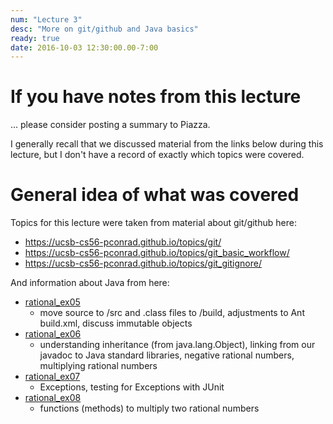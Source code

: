 ```yaml
---
num: "Lecture 3"
desc: "More on git/github and Java basics"
ready: true
date: 2016-10-03 12:30:00.00-7:00
---
```


# If you have notes from this lecture

... please consider posting a summary to Piazza.

I generally recall that we discussed material from the links below during this lecture, but I don't have
a record of exactly which topics were covered.

# General idea of what was covered

Topics for this lecture were taken from material about git/github here:

* https://ucsb-cs56-pconrad.github.io/topics/git/
* https://ucsb-cs56-pconrad.github.io/topics/git_basic_workflow/
* https://ucsb-cs56-pconrad.github.io/topics/git_gitignore/

And information about Java from here:
   
* [rational_ex05](https://ucsb-cs56-pconrad.github.io/tutorials/rational_ex05)
     * move source to /src and .class files to /build, adjustments to Ant build.xml, discuss immutable objects
* [rational_ex06](https://ucsb-cs56-pconrad.github.io/tutorials/rational_ex06/) 
     * understanding inheritance (from java.lang.Object), linking from our javadoc to Java standard libraries, negative rational numbers, multiplying rational numbers
* [rational_ex07](https://ucsb-cs56-pconrad.github.io/tutorials/rational_ex07/)       
    * Exceptions, testing for Exceptions with JUnit
* [rational_ex08](https://ucsb-cs56-pconrad.github.io/tutorials/rational_ex08/)
    * functions (methods) to multiply two rational numbers
